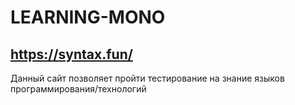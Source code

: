 # LEARNING-MONO
## https://syntax.fun/

Данный сайт позволяет пройти тестирование на знание языков программирования/технологий 
